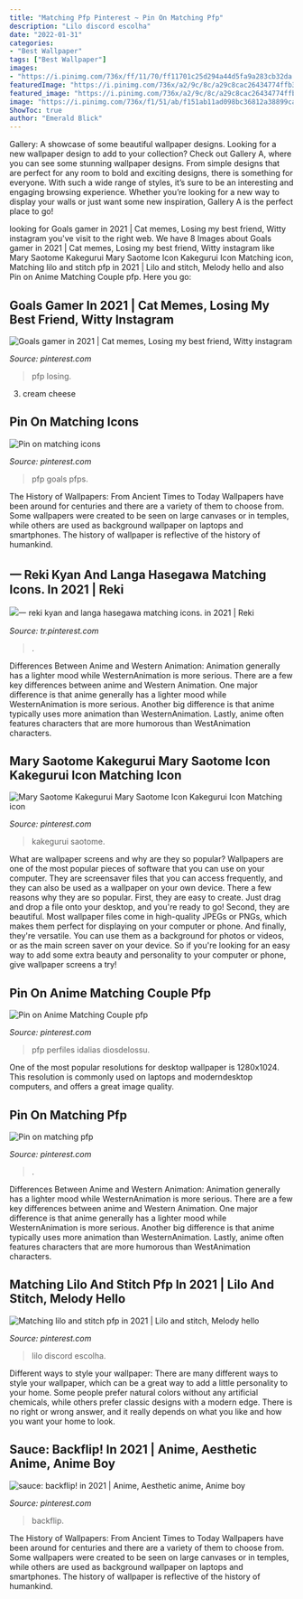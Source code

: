 ```yaml
---
title: "Matching Pfp Pinterest ~ Pin On Matching Pfp"
description: "Lilo discord escolha"
date: "2022-01-31"
categories:
- "Best Wallpaper"
tags: ["Best Wallpaper"]
images:
- "https://i.pinimg.com/736x/ff/11/70/ff11701c25d294a44d5fa9a283cb32da.jpg"
featuredImage: "https://i.pinimg.com/736x/a2/9c/8c/a29c8cac26434774ffb3d7a107ff6d39.jpg"
featured_image: "https://i.pinimg.com/736x/a2/9c/8c/a29c8cac26434774ffb3d7a107ff6d39.jpg"
image: "https://i.pinimg.com/736x/f1/51/ab/f151ab11ad098bc36812a38899ca72d9.jpg"
ShowToc: true
author: "Emerald Blick"
---
```



Gallery: A showcase of some beautiful wallpaper designs.
Looking for a new wallpaper design to add to your collection? Check out Gallery A, where you can see some stunning wallpaper designs. From simple designs that are perfect for any room to bold and exciting designs, there is something for everyone. With such a wide range of styles, it’s sure to be an interesting and engaging browsing experience. Whether you’re looking for a new way to display your walls or just want some new inspiration, Gallery A is the perfect place to go!
		
		
		
		
		
		
		
	

		
looking for Goals gamer in 2021 | Cat memes, Losing my best friend, Witty instagram you've visit to the right web. We have 8 Images about Goals gamer in 2021 | Cat memes, Losing my best friend, Witty instagram like Mary Saotome Kakegurui Mary Saotome Icon Kakegurui Icon Matching icon, Matching lilo and stitch pfp in 2021 | Lilo and stitch, Melody hello and also Pin on Anime Matching Couple pfp. Here you go:
		
    
## Goals Gamer In 2021 | Cat Memes, Losing My Best Friend, Witty Instagram

<img loading=lazy src="https://i.pinimg.com/736x/c6/fb/9a/c6fb9a07ecc39dee1eadb1e8962ed930.jpg" onerror="this.onerror=null;this.src='https://tse4.mm.bing.net/th?id=OIP.ZwoGN1HBau0N27ns772MogHaHa&amp;pid=15.1';" alt="Goals gamer in 2021 | Cat memes, Losing my best friend, Witty instagram">

_Source: pinterest.com_

>pfp losing. 

	

3. cream cheese 

    
## Pin On Matching Icons

<img loading=lazy src="https://i.pinimg.com/736x/a2/9c/8c/a29c8cac26434774ffb3d7a107ff6d39.jpg" onerror="this.onerror=null;this.src='https://tse3.mm.bing.net/th?id=OIP.58fws8EIZJpFlNNDYFFZHgHaHa&amp;pid=15.1';" alt="Pin on matching icons">

_Source: pinterest.com_

>pfp goals pfps. 

	

The History of Wallpapers: From Ancient Times to Today
Wallpapers have been around for centuries and there are a variety of them to choose from. Some wallpapers were created to be seen on large canvases or in temples, while others are used as background wallpaper on laptops and smartphones. The history of wallpaper is reflective of the history of humankind.

    
## 一 Reki Kyan And Langa Hasegawa Matching Icons. In 2021 | Reki

<img loading=lazy src="https://i.pinimg.com/736x/d1/d6/38/d1d638f34bf3e7657d5c8be2ab6eb1c4.jpg" onerror="this.onerror=null;this.src='https://tse3.mm.bing.net/th?id=OIP.0vd3b6ON8xPP811h7m2-kAHaHa&amp;pid=15.1';" alt="一 reki kyan and langa hasegawa matching icons. in 2021 | Reki">

_Source: tr.pinterest.com_

>. 

	

Differences Between Anime and Western Animation: Animation generally has a lighter mood while WesternAnimation is more serious.
There are a few key differences between anime and Western Animation. One major difference is that anime generally has a lighter mood while WesternAnimation is more serious. Another big difference is that anime typically uses more animation than WesternAnimation. Lastly, anime often features characters that are more humorous than WestAnimation characters.

    
## Mary Saotome Kakegurui Mary Saotome Icon Kakegurui Icon Matching Icon

<img loading=lazy src="https://i.pinimg.com/736x/3f/eb/23/3feb23392da5a5b8c3604471ef11bf66.jpg" onerror="this.onerror=null;this.src='https://tse2.mm.bing.net/th?id=OIP.0A-r_hCMSISVRBrNxWDlvwHaHa&amp;pid=15.1';" alt="Mary Saotome Kakegurui Mary Saotome Icon Kakegurui Icon Matching icon">

_Source: pinterest.com_

>kakegurui saotome. 

	

What are wallpaper screens and why are they so popular?
Wallpapers are one of the most popular pieces of software that you can use on your computer. They are screensaver files that you can access frequently, and they can also be used as a wallpaper on your own device. There a few reasons why they are so popular. First, they are easy to create. Just drag and drop a file onto your desktop, and you're ready to go! Second, they are beautiful. Most wallpaper files come in high-quality JPEGs or PNGs, which makes them perfect for displaying on your computer or phone. And finally, they're versatile. You can use them as a background for photos or videos, or as the main screen saver on your device. So if you're looking for an easy way to add some extra beauty and personality to your computer or phone, give wallpaper screens a try!

    
## Pin On Anime Matching Couple Pfp

<img loading=lazy src="https://i.pinimg.com/736x/ff/11/70/ff11701c25d294a44d5fa9a283cb32da.jpg" onerror="this.onerror=null;this.src='https://tse2.mm.bing.net/th?id=OIP.rqcPenfh1-kyTi9Rvdyd6gHaHV&amp;pid=15.1';" alt="Pin on Anime Matching Couple pfp">

_Source: pinterest.com_

>pfp perfiles idalias diosdelossu. 

	

One of the most popular resolutions for desktop wallpaper is 1280x1024. This resolution is commonly used on laptops and moderndesktop computers, and offers a great image quality.

    
## Pin On Matching Pfp

<img loading=lazy src="https://i.pinimg.com/736x/f1/51/ab/f151ab11ad098bc36812a38899ca72d9.jpg" onerror="this.onerror=null;this.src='https://tse2.mm.bing.net/th?id=OIP.CtTLOnWWeURe1OOJZ8fKBwHaHS&amp;pid=15.1';" alt="Pin on matching pfp">

_Source: pinterest.com_

>. 

	

Differences Between Anime and Western Animation: Animation generally has a lighter mood while WesternAnimation is more serious.
There are a few key differences between anime and Western Animation. One major difference is that anime generally has a lighter mood while WesternAnimation is more serious. Another big difference is that anime typically uses more animation than WesternAnimation. Lastly, anime often features characters that are more humorous than WestAnimation characters.

    
## Matching Lilo And Stitch Pfp In 2021 | Lilo And Stitch, Melody Hello

<img loading=lazy src="https://i.pinimg.com/736x/fb/66/e3/fb66e3ebf386f6fd7f2cef5b9a71c811.jpg" onerror="this.onerror=null;this.src='https://tse1.mm.bing.net/th?id=OIP.q8IM2JrTrALqibUvC-gMoQHaHa&amp;pid=15.1';" alt="Matching lilo and stitch pfp in 2021 | Lilo and stitch, Melody hello">

_Source: pinterest.com_

>lilo discord escolha. 

	

Different ways to style your wallpaper:
There are many different ways to style your wallpaper, which can be a great way to add a little personality to your home. Some people prefer natural colors without any artificial chemicals, while others prefer classic designs with a modern edge. There is no right or wrong answer, and it really depends on what you like and how you want your home to look.

    
## Sauce: Backflip! In 2021 | Anime, Aesthetic Anime, Anime Boy

<img loading=lazy src="https://i.pinimg.com/736x/cd/03/30/cd0330755613375381c551a9ec463341.jpg" onerror="this.onerror=null;this.src='https://tse3.mm.bing.net/th?id=OIP.09VoMiRdECQ3NwNPfkvk9AHaEf&amp;pid=15.1';" alt="sauce: backflip! in 2021 | Anime, Aesthetic anime, Anime boy">

_Source: pinterest.com_

>backflip. 

	

The History of Wallpapers: From Ancient Times to Today
Wallpapers have been around for centuries and there are a variety of them to choose from. Some wallpapers were created to be seen on large canvases or in temples, while others are used as background wallpaper on laptops and smartphones. The history of wallpaper is reflective of the history of humankind.

